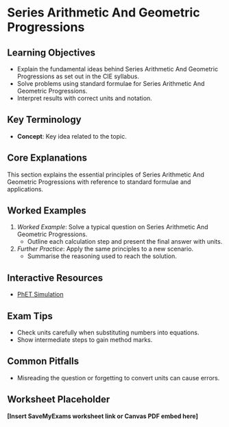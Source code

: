 # Series Arithmetic And Geometric Progressions

## Learning Objectives
- Explain the fundamental ideas behind Series Arithmetic And Geometric Progressions as set out in the CIE syllabus.
- Solve problems using standard formulae for Series Arithmetic And Geometric Progressions.
- Interpret results with correct units and notation.

## Key Terminology
- **Concept**: Key idea related to the topic.

## Core Explanations
This section explains the essential principles of Series Arithmetic And Geometric Progressions with reference to standard formulae and applications.

## Worked Examples
1. *Worked Example*: Solve a typical question on Series Arithmetic And Geometric Progressions.
   - Outline each calculation step and present the final answer with units.
2. *Further Practice*: Apply the same principles to a new scenario.
   - Summarise the reasoning used to reach the solution.

## Interactive Resources
- [PhET Simulation](https://phet.colorado.edu/)

## Exam Tips
- Check units carefully when substituting numbers into equations.
- Show intermediate steps to gain method marks.

## Common Pitfalls
- Misreading the question or forgetting to convert units can cause errors.

## Worksheet Placeholder
**[Insert SaveMyExams worksheet link or Canvas PDF embed here]**
